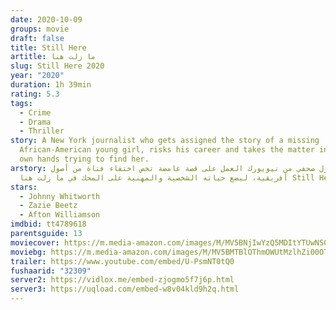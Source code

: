 ```yaml
---
date: 2020-10-09
groups: movie
draft: false
title: Still Here
artitle: ما زلت هنا
slug: Still Here 2020
year: "2020"
duration: 1h 39min
rating: 5.3
tags:
  - Crime
  - Drama
  - Thriller
story: A New York journalist who gets assigned the story of a missing
  African-American young girl, risks his career and takes the matter into his
  own hands trying to find her.
arstory: يحاول صحفي من نيويورك العمل على قصة غامضة تخص اختفاء فتاة من أصول
  أفريقية، ليضع حياته الشخصية والمهنية على المحك في ما زلت هنا Still Here
stars:
  - Johnny Whitworth
  - Zazie Beetz
  - Afton Williamson
imdbid: tt4789618
parentsguide: 13
moviecover: https://m.media-amazon.com/images/M/MV5BNjIwYzQ5MDItYTUwNS00ZmViLTk5MDgtYTU0ZTA0MDE5ZTNkXkEyXkFqcGdeQXVyMjM4NTM5NDY@._V1_SY1000_SX675_AL_.jpg
moviebg: https://m.media-amazon.com/images/M/MV5BMTBlOThmOWUtMzlhZi00OTdhLWJjZmYtOWExYmJlM2I5MGNmXkEyXkFqcGdeQXVyOTk3MDcwMA@@._V1_.jpg
trailer: https://www.youtube.com/embed/U-PsmNT0tQ0
fushaarid: "32309"
server2: https://vidlox.me/embed-zjogmo5f7j6p.html
server3: https://uqload.com/embed-w8v04kld9h2q.html
---
```

